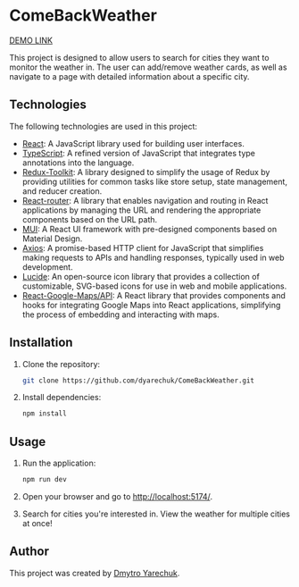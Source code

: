 # ComeBackWeather

[DEMO LINK](https://come-back-weather-one.vercel.app/#/)

This project is designed to allow users to search for cities they want to monitor the weather in. The user can add/remove weather cards, as well as navigate to a page with detailed information about a specific city.

## Technologies

The following technologies are used in this project:

- [React](https://react.dev/): A JavaScript library used for building user interfaces.
- [TypeScript](https://www.typescriptlang.org/): A refined version of JavaScript that integrates type annotations into the language.
- [Redux-Toolkit](https://redux-toolkit.js.org/): A library designed to simplify the usage of Redux by providing utilities for common tasks like store setup, state management, and reducer creation.
- [React-router](https://reactrouter.com/en/main): A library that enables navigation and routing in React applications by managing the URL and rendering the appropriate components based on the URL path.
- [MUI](https://mui.com/): A React UI framework with pre-designed components based on Material Design.
- [Axios](https://axios-http.com/): A promise-based HTTP client for JavaScript that simplifies making requests to APIs and handling responses, typically used in web development.
- [Lucide](https://lucide.dev/): An open-source icon library that provides a collection of customizable, SVG-based icons for use in web and mobile applications.
- [React-Google-Maps/API](https://www.npmjs.com/package/@react-google-maps/api): A React library that provides components and hooks for integrating Google Maps into React applications, simplifying the process of embedding and interacting with maps.

## Installation

1. Clone the repository:

    ```bash
    git clone https://github.com/dyarechuk/ComeBackWeather.git
    ```

2. Install dependencies:

    ```bash
    npm install
    ```

## Usage

1. Run the application:

    ```bash
    npm run dev
    ```

2. Open your browser and go to [http://localhost:5174/](http://localhost:5174/).

3. Search for cities you're interested in. View the weather for multiple cities at once!

## Author

This project was created by [Dmytro Yarechuk](https://github.com/Dyarechuk).